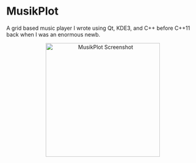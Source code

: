 # MusikPlot
A grid based music player I wrote using Qt, KDE3, and C++ before C++11 back when I was an enormous newb.


<p align="center">
  <img alt="MusikPlot Screenshot" src="SreenShot.png" width="299" />
</p>
